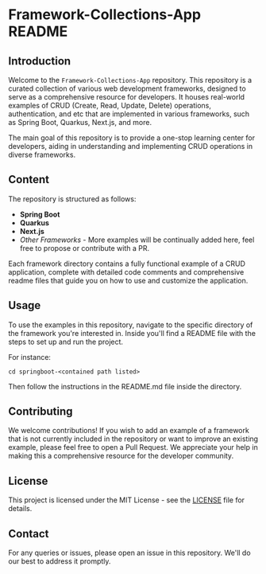 # Framework-Collections-App README

## Introduction

Welcome to the `Framework-Collections-App` repository. This repository is a curated collection of various web development frameworks, designed to serve as a comprehensive resource for developers. It houses real-world examples of CRUD (Create, Read, Update, Delete) operations, authentication, and etc that are implemented in various frameworks, such as Spring Boot, Quarkus, Next.js, and more. 

The main goal of this repository is to provide a one-stop learning center for developers, aiding in understanding and implementing CRUD operations in diverse frameworks.

## Content

The repository is structured as follows:

- **Spring Boot**
- **Quarkus**
- **Next.js**
- _Other Frameworks_ - More examples will be continually added here, feel free to propose or contribute with a PR.

Each framework directory contains a fully functional example of a CRUD application, complete with detailed code comments and comprehensive readme files that guide you on how to use and customize the application.

## Usage

To use the examples in this repository, navigate to the specific directory of the framework you're interested in. Inside you'll find a README file with the steps to set up and run the project.

For instance:

```
cd springboot-<contained path listed>
```

Then follow the instructions in the README.md file inside the directory.

## Contributing

We welcome contributions! If you wish to add an example of a framework that is not currently included in the repository or want to improve an existing example, please feel free to open a Pull Request. We appreciate your help in making this a comprehensive resource for the developer community.

## License

This project is licensed under the MIT License - see the [LICENSE](LICENSE) file for details.

## Contact

For any queries or issues, please open an issue in this repository. We'll do our best to address it promptly.
